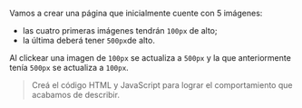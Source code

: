 Vamos a crear una página que inicialmente cuente con 5 imágenes:

- las cuatro primeras imágenes tendrán `100px` de alto;
- la última deberá tener `500px`de alto.

Al clickear una imagen de `100px` se actualiza a `500px` y la que anteriormente tenía `500px` se actualiza a `100px`.

> Creá el código HTML y JavaScript para lograr el comportamiento que acabamos de describir.
